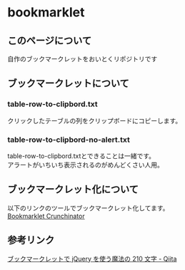 # bookmarklet

## このページについて
自作のブックマークレットをおいとくリポジトリです

## ブックマークレットについて
### table-row-to-clipbord.txt
クリックしたテーブルの列をクリップボードにコピーします。  

### table-row-to-clipbord-no-alert.txt
table-row-to-clipbord.txtとできることは一緒です。  
アラートがいちいち表示されるのがめんどくさい人用。

## ブックマークレット化について
以下のリンクのツールでブックマークレット化してます。  
[Bookmarklet Crunchinator](http://ted.mielczarek.org/code/mozilla/bookmarklet.html)

## 参考リンク
[ブックマークレットで jQuery を使う魔法の 210 文字 - Qiita](https://qiita.com/otchy/items/5c4f2e1b2a93ac200f1c)
